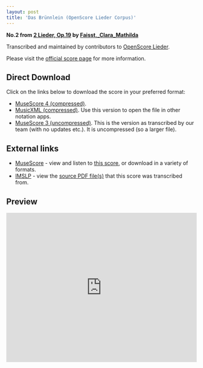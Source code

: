 ```yaml
---
layout: post
title: 'Das Brünnlein (OpenScore Lieder Corpus)'
---
```


__No.2 from [2 Lieder, Op.19](https://fourscoreandmore.org/openscore/lieder/Faisst,_Clara_Mathilda/2_Lieder,_Op.19/) by [Faisst,_Clara_Mathilda](https://fourscoreandmore.org/openscore/lieder/Faisst,_Clara_Mathilda)__

Transcribed and maintained by contributors to [OpenScore Lieder].

Please visit the [official score page] for more information.

[official score page]: https://musescore.com/openscore-lieder-corpus/scores/6575466
[OpenScore Lieder]: https://musescore.com/openscore-lieder-corpus

## Direct Download

Click on the links below to download the score in your preferred format:
- [MuseScore 4 (compressed)](https://fourscoreandmore.org/openscore/lieder/Faisst,_Clara_Mathilda/2_Lieder,_Op.19/2_Das_Br%C3%BCnnlein.mscz).
- [MusicXML (compressed)](https://fourscoreandmore.org/openscore/lieder/Faisst,_Clara_Mathilda/2_Lieder,_Op.19/2_Das_Br%C3%BCnnlein.mxl). Use this version to open the file in other notation apps.
- [MuseScore 3 (uncompressed)](https://raw.githubusercontent.com/OpenScore/Lieder/refs/heads/main/scores/Faisst,_Clara_Mathilda/2_Lieder,_Op.19/2_Das_Br%C3%BCnnlein/lc6575466.mscx). This is the version as transcribed by our team (with no updates etc.). It is uncompressed (so a larger file).

## External links

- [MuseScore] - view and listen to [this score][MuseScore], or download in a variety of formats.
- [IMSLP] - view the [source PDF file(s)][IMSLP] that this score was transcribed from.

[MuseScore]: https://musescore.com/score/6575466
[IMSLP]: https://imslp.org/wiki/Special:ReverseLookup/622489

## Preview

<iframe width="100%" height="394" src="https://musescore.com/openscore-lieder-corpus/scores/6575466/embed" frameborder="0" allowfullscreen allow="autoplay; fullscreen"></iframe>
